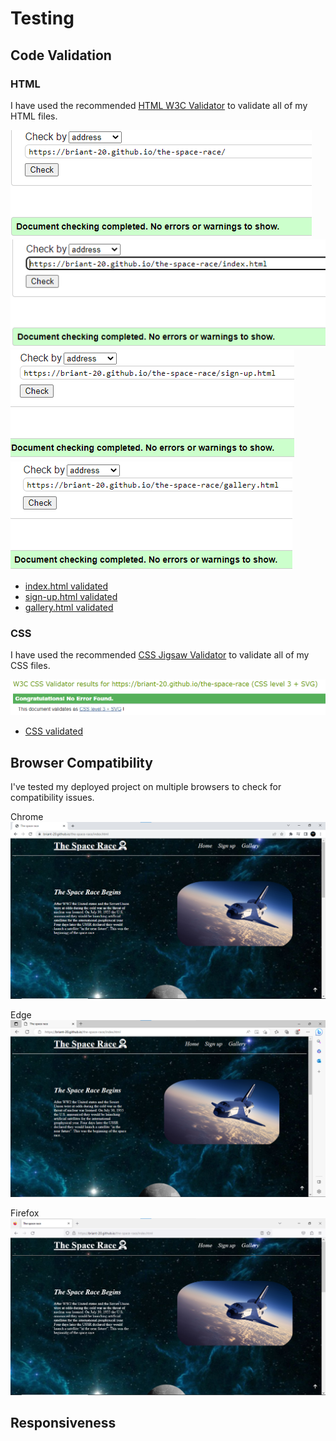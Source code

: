 # Testing

## Code Validation

### HTML

I have used the recommended [HTML W3C Validator](https://validator.w3.org) to validate all of my HTML files.

![screenshot](documentation/html-validated.png)
![screenshot](documentation/index.html.png)
![screenshot](documentation/sign-up.html.png)
![screenshot](documentation/gallery.html.png)

- [index.html validated](https://validator.w3.org/nu/?doc=https%3A%2F%2Fbriant-20.github.io%2Fthe-space-race%2Findex.html)
- [sign-up.html validated](https://validator.w3.org/nu/?doc=https%3A%2F%2Fbriant-20.github.io%2Fthe-space-race%2Fsign-up.html)
- [gallery.html validated](https://validator.w3.org/nu/?doc=https%3A%2F%2Fbriant-20.github.io%2Fthe-space-race%2Fgallery.html)

### CSS

I have used the recommended [CSS Jigsaw Validator](https://jigsaw.w3.org/css-validator) to validate all of my CSS files.

![screenshot](documentation/css-validated.png)

- [CSS validated](http://jigsaw.w3.org/css-validator/validator?lang=en&profile=css3svg&uri=https%3A%2F%2Fbriant-20.github.io%2Fthe-space-race&usermedium=all&vextwarning=&warning=1)

## Browser Compatibility

I've tested my deployed project on multiple browsers to check for compatibility issues.

Chrome
![screenshot](documentation/chrome.png)

Edge
![screenshot](documentation/edge.png)

Firefox
![screenshot](documentation/firefox.png)

## Responsiveness

